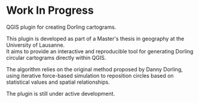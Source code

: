 # Work In Progress  
QGIS plugin for creating Dorling cartograms.

This plugin is developed as part of a Master's thesis in geography at the University of Lausanne.  
It aims to provide an interactive and reproducible tool for generating Dorling circular cartograms directly within QGIS.

The algorithm relies on the original method proposed by Danny Dorling, using iterative force-based simulation to reposition circles based on statistical values and spatial relationships.

The plugin is still under active development.
